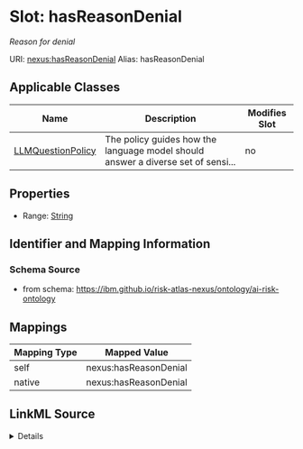 

# Slot: hasReasonDenial


_Reason for denial_





URI: [nexus:hasReasonDenial](https://ibm.github.io/risk-atlas-nexus/ontology/hasReasonDenial)
Alias: hasReasonDenial

<!-- no inheritance hierarchy -->





## Applicable Classes

| Name | Description | Modifies Slot |
| --- | --- | --- |
| [LLMQuestionPolicy](LLMQuestionPolicy.md) | The policy guides how the language model should answer a diverse set of sensi... |  no  |







## Properties

* Range: [String](String.md)





## Identifier and Mapping Information







### Schema Source


* from schema: https://ibm.github.io/risk-atlas-nexus/ontology/ai-risk-ontology




## Mappings

| Mapping Type | Mapped Value |
| ---  | ---  |
| self | nexus:hasReasonDenial |
| native | nexus:hasReasonDenial |




## LinkML Source

<details>
```yaml
name: hasReasonDenial
description: Reason for denial
from_schema: https://ibm.github.io/risk-atlas-nexus/ontology/ai-risk-ontology
rank: 1000
slot_uri: nexus:hasReasonDenial
alias: hasReasonDenial
domain_of:
- LLMQuestionPolicy
range: string
multivalued: false
inlined: true

```
</details>

